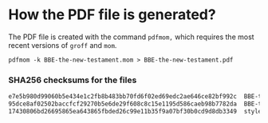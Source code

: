 # How the PDF file is generated?
The PDF file is created with the command `pdfmom,` which requires the most recent versions of `groff` and `mom`.

```shell
pdfmom -k BBE-the-new-testament.mom > BBE-the-new-testament.pdf
```

### SHA256 checksums for the files
```txt
e7e5b980d99060b5e434e1c2fb8b483bb70fd6f02ed69edc2ae646ce82bf992c  BBE-the-new-testament.mom
95dce8af02502baccfcf29270b5e6de29f608c8c15e1195d586caeb98b7782da  BBE-the-new-testament.pdf
17430806bd26695865ea643865fbded26c99e11b35f9a07bf30b0cd9d8db3349  stylesheet.mom
```
